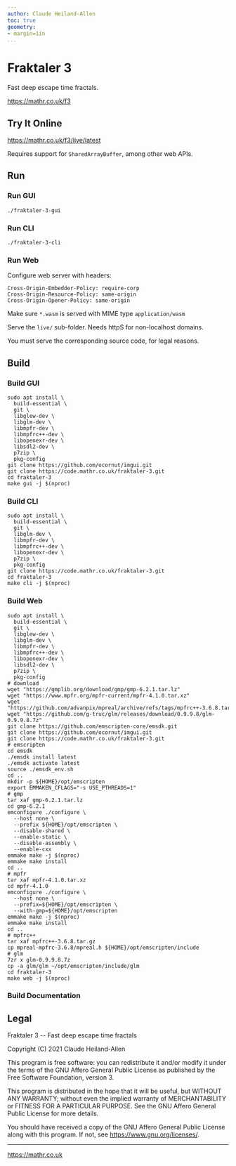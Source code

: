 ```yaml
---
author: Claude Heiland-Allen
toc: true
geometry:
- margin=1in
...
```


# Fraktaler 3

Fast deep escape time fractals.

<https://mathr.co.uk/f3>

## Try It Online

<https://mathr.co.uk/f3/live/latest>

Requires support for `SharedArrayBuffer`, among other web APIs.

## Run

### Run GUI

```
./fraktaler-3-gui
```

### Run CLI

```
./fraktaler-3-cli
```

### Run Web

Configure web server with headers:

```
Cross-Origin-Embedder-Policy: require-corp
Cross-Origin-Resource-Policy: same-origin
Cross-Origin-Opener-Policy: same-origin
```

Make sure `*.wasm` is served with MIME type `application/wasm`

Serve the `live/` sub-folder.  Needs httpS for non-localhost domains.

You must serve the corresponding source code, for legal reasons.

## Build

### Build GUI

```
sudo apt install \
  build-essential \
  git \
  libglew-dev \
  libglm-dev \
  libmpfr-dev \
  libmpfrc++-dev \
  libopenexr-dev \
  libsdl2-dev \
  p7zip \
  pkg-config
git clone https://github.com/ocornut/imgui.git
git clone https://code.mathr.co.uk/fraktaler-3.git
cd fraktaler-3
make gui -j $(nproc)
```

### Build CLI

```
sudo apt install \
  build-essential \
  git \
  libglm-dev \
  libmpfr-dev \
  libmpfrc++-dev \
  libopenexr-dev \
  p7zip \
  pkg-config
git clone https://code.mathr.co.uk/fraktaler-3.git
cd fraktaler-3
make cli -j $(nproc)
```

### Build Web

```
sudo apt install \
  build-essential \
  git \
  libglew-dev \
  libglm-dev \
  libmpfr-dev \
  libmpfrc++-dev \
  libopenexr-dev \
  libsdl2-dev \
  p7zip \
  pkg-config
# download
wget "https://gmplib.org/download/gmp/gmp-6.2.1.tar.lz"
wget "https://www.mpfr.org/mpfr-current/mpfr-4.1.0.tar.xz"
wget "https://github.com/advanpix/mpreal/archive/refs/tags/mpfrc++-3.6.8.tar.gz"
wget "https://github.com/g-truc/glm/releases/download/0.9.9.8/glm-0.9.9.8.7z"
git clone https://github.com/emscripten-core/emsdk.git
git clone https://github.com/ocornut/imgui.git
git clone https://code.mathr.co.uk/fraktaler-3.git
# emscripten
cd emsdk
./emsdk install latest
./emsdk activate latest
source ./emsdk_env.sh
cd ..
mkdir -p ${HOME}/opt/emscripten
export EMMAKEN_CFLAGS="-s USE_PTHREADS=1"
# gmp
tar xaf gmp-6.2.1.tar.lz
cd gmp-6.2.1
emconfigure ./configure \
  --host none \
  --prefix ${HOME}/opt/emscripten \
  --disable-shared \
  --enable-static \
  --disable-assembly \
  --enable-cxx
emmake make -j $(nproc)
emmake make install
cd ..
# mpfr
tar xaf mpfr-4.1.0.tar.xz
cd mpfr-4.1.0
emconfigure ./configure \
  --host none \
  --prefix=${HOME}/opt/emscripten \
  --with-gmp=${HOME}/opt/emscripten
emmake make -j $(nproc)
emmake make install
cd ..
# mpfrc++
tar xaf mpfrc++-3.6.8.tar.gz
cp mpreal-mpfrc-3.6.8/mpreal.h ${HOME}/opt/emscripten/include
# glm
7zr x glm-0.9.9.8.7z
cp -a glm/glm ~/opt/emscripten/include/glm
cd fraktaler-3
make web -j $(nproc)
```

### Build Documentation



## Legal

Fraktaler 3 -- Fast deep escape time fractals

Copyright (C) 2021  Claude Heiland-Allen

This program is free software: you can redistribute it and/or modify
it under the terms of the GNU Affero General Public License as
published by the Free Software Foundation, version 3.

This program is distributed in the hope that it will be useful,
but WITHOUT ANY WARRANTY; without even the implied warranty of
MERCHANTABILITY or FITNESS FOR A PARTICULAR PURPOSE.  See the
GNU Affero General Public License for more details.

You should have received a copy of the GNU Affero General Public License
along with this program.  If not, see <https://www.gnu.org/licenses/>.

---
<https://mathr.co.uk>
